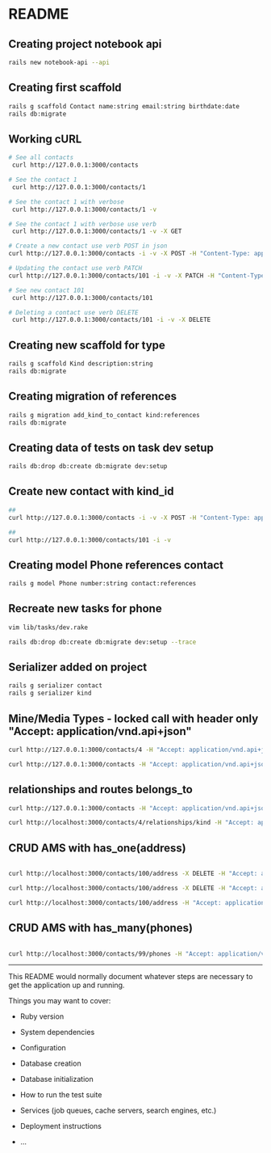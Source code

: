 # README

## Creating project notebook api
```bash
rails new notebook-api --api
```

## Creating first scaffold
```bash
rails g scaffold Contact name:string email:string birthdate:date
rails db:migrate
```

## Working cURL
```bash
# See all contacts
 curl http://127.0.0.1:3000/contacts

# See the contact 1
 curl http://127.0.0.1:3000/contacts/1

# See the contact 1 with verbose
 curl http://127.0.0.1:3000/contacts/1 -v

# See the contact 1 with verbose use verb
 curl http://127.0.0.1:3000/contacts/1 -v -X GET

# Create a new contact use verb POST in json
curl http://127.0.0.1:3000/contacts -i -v -X POST -H "Content-Type: application/json" -d '{"name": "alanalves","email": "alanalves@empresa.corp"}'

# Updating the contact use verb PATCH
curl http://127.0.0.1:3000/contacts/101 -i -v -X PATCH -H "Content-Type: application/json" -d '{"name": "alansilva","email": "alan@empresa.corp"}'

# See new contact 101
 curl http://127.0.0.1:3000/contacts/101

# Deleting a contact use verb DELETE
 curl http://127.0.0.1:3000/contacts/101 -i -v -X DELETE

```

## Creating new scaffold for type
```bash
rails g scaffold Kind description:string
rails db:migrate
```
## Creating migration of references
```bash
rails g migration add_kind_to_contact kind:references
rails db:migrate
```

## Creating data of tests on task dev setup
```bash
rails db:drop db:create db:migrate dev:setup
```

## Create new contact with kind_id
```bash
##
curl http://127.0.0.1:3000/contacts -i -v -X POST -H "Content-Type: application/json" -d '{ "name": "alanalves","email": "alanalves@empresa.corp", "birthdate":"2002-05-27", "kind_id":3 }'

##
curl http://127.0.0.1:3000/contacts/101 -i -v

```

## Creating model Phone references contact
```bash
rails g model Phone number:string contact:references
```

## Recreate new tasks for phone
```bash
vim lib/tasks/dev.rake

rails db:drop db:create db:migrate dev:setup --trace
```

## Serializer added on project

```bash
rails g serializer contact
rails g serializer kind

```

## Mine/Media Types - locked call with header only "Accept: application/vnd.api+json"

```bash
curl http://127.0.0.1:3000/contacts/4 -H "Accept: application/vnd.api+json" -v

curl http://127.0.0.1:3000/contacts -H "Accept: application/vnd.api+json" -v
```

## relationships and routes belongs_to

```bash
curl http://127.0.0.1:3000/contacts -H "Accept: application/vnd.api+json" -v

curl http://localhost:3000/contacts/4/relationships/kind -H "Accept: application/vnd.api+json"
```

## CRUD AMS with has_one(address)

```bash

curl http://localhost:3000/contacts/100/address -X DELETE -H "Accept: application/vnd.api+json"

curl http://localhost:3000/contacts/100/address -X DELETE -H "Accept: application/vnd.api+json"

curl http://localhost:3000/contacts/100/address -H "Accept: application/vnd.api+json"

```

## CRUD AMS with has_many(phones)

```bash

curl http://localhost:3000/contacts/99/phones -H "Accept: application/vnd.api+json"

```
---
This README would normally document whatever steps are necessary to get the
application up and running.

Things you may want to cover:

* Ruby version

* System dependencies

* Configuration

* Database creation

* Database initialization

* How to run the test suite

* Services (job queues, cache servers, search engines, etc.)

* Deployment instructions

* ...
